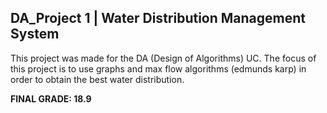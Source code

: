 ## DA_Project 1 | Water Distribution Management System

This project was made for the DA (Design of Algorithms) UC. The focus of this project is to use graphs and max flow algorithms (edmunds karp) in order to obtain the best water distribution.


**FINAL GRADE: 18.9**
